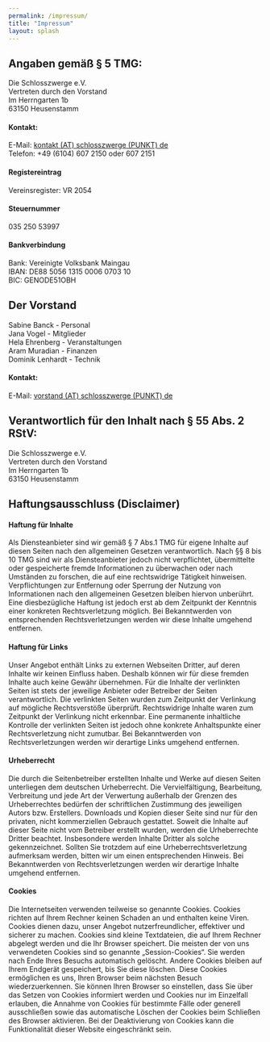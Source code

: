 ```yaml
---
permalink: /impressum/
title: "Impressum"
layout: splash
---
```

## Angaben gemäß § 5 TMG:
Die Schlosszwerge e.V.<br>
Vertreten durch den Vorstand<br>
Im Herrngarten 1b<br>
63150 Heusenstamm<br>

#### Kontakt:
E-Mail: <a href="mailto:kontakt@schlosszwerge.de?Subject=Impressum schlosszwerge.de">kontakt (AT) schlosszwerge (PUNKT) de</a><br>
Telefon: +49 (6104) 607 2150 oder 607 2151

#### Registereintrag
Vereinsregister: VR 2054
 
#### Steuernummer
035 250 53997
 
#### Bankverbindung
Bank: Vereinigte Volksbank Maingau<br>
IBAN: DE88 5056 1315 0006 0703 10<br>
BIC: GENODE51OBH

## Der Vorstand
Sabine Banck - Personal<br>
Jana Vogel - Mitglieder<br>
Hela Ehrenberg - Veranstaltungen<br>
Aram Muradian - Finanzen<br>
Dominik Lenhardt - Technik

#### Kontakt:
E-Mail: <a href="mailto:vorstand@schlosszwerge.de?Subject=Impressum schlosszwerge.de">vorstand (AT) schlosszwerge (PUNKT) de</a><br>


## Verantwortlich für den Inhalt nach § 55 Abs. 2 RStV:
Die Schlosszwerge e.V.<br>
Vertreten durch den Vorstand<br>
Im Herrngarten 1b<br>
63150 Heusenstamm<br>

## Haftungsausschluss (Disclaimer)
#### Haftung für Inhalte
Als Diensteanbieter sind wir gemäß § 7 Abs.1 TMG für eigene Inhalte auf diesen Seiten nach den allgemeinen Gesetzen
verantwortlich. Nach §§ 8 bis 10 TMG sind wir als Diensteanbieter jedoch nicht verpflichtet, übermittelte oder
gespeicherte fremde Informationen zu überwachen oder nach Umständen zu forschen, die auf eine rechtswidrige Tätigkeit
hinweisen. Verpflichtungen zur Entfernung oder Sperrung der Nutzung von Informationen nach den allgemeinen Gesetzen
bleiben hiervon unberührt. Eine diesbezügliche Haftung ist jedoch erst ab dem Zeitpunkt der Kenntnis einer konkreten
Rechtsverletzung möglich. Bei Bekanntwerden von entsprechenden Rechtsverletzungen werden wir diese Inhalte umgehend
entfernen.

#### Haftung für Links
Unser Angebot enthält Links zu externen Webseiten Dritter, auf deren Inhalte wir keinen Einfluss haben. Deshalb können
wir für diese fremden Inhalte auch keine Gewähr übernehmen. Für die Inhalte der verlinkten Seiten ist stets der
jeweilige Anbieter oder Betreiber der Seiten verantwortlich. Die verlinkten Seiten wurden zum Zeitpunkt der Verlinkung
auf mögliche Rechtsverstöße überprüft. Rechtswidrige Inhalte waren zum Zeitpunkt der Verlinkung nicht erkennbar. Eine
permanente inhaltliche Kontrolle der verlinkten Seiten ist jedoch ohne konkrete Anhaltspunkte einer Rechtsverletzung
nicht zumutbar. Bei Bekanntwerden von Rechtsverletzungen werden wir derartige Links umgehend entfernen.

#### Urheberrecht
Die durch die Seitenbetreiber erstellten Inhalte und Werke auf diesen Seiten unterliegen dem deutschen Urheberrecht. Die
Vervielfältigung, Bearbeitung, Verbreitung und jede Art der Verwertung außerhalb der Grenzen des Urheberrechtes bedürfen
der schriftlichen Zustimmung des jeweiligen Autors bzw. Erstellers. Downloads und Kopien dieser Seite sind nur für den
privaten, nicht kommerziellen Gebrauch gestattet. Soweit die Inhalte auf dieser Seite nicht vom Betreiber erstellt
wurden, werden die Urheberrechte Dritter beachtet. Insbesondere werden Inhalte Dritter als solche gekennzeichnet.
Sollten Sie trotzdem auf eine Urheberrechtsverletzung aufmerksam werden, bitten wir um einen entsprechenden Hinweis. Bei
Bekanntwerden von Rechtsverletzungen werden wir derartige Inhalte umgehend entfernen.

#### Cookies
Die Internetseiten verwenden teilweise so genannte Cookies. Cookies richten auf Ihrem Rechner keinen Schaden an und
enthalten keine Viren. Cookies dienen dazu, unser Angebot nutzerfreundlicher, effektiver und sicherer zu machen. Cookies
sind kleine Textdateien, die auf Ihrem Rechner abgelegt werden und die Ihr Browser speichert. Die meisten der von uns verwendeten Cookies sind so genannte „Session-Cookies“. Sie werden nach Ende Ihres Besuchs
automatisch gelöscht. Andere Cookies bleiben auf Ihrem Endgerät gespeichert, bis Sie diese löschen. Diese Cookies
ermöglichen es uns, Ihren Browser beim nächsten Besuch wiederzuerkennen. Sie können Ihren Browser so einstellen, dass Sie über das Setzen von Cookies informiert werden und Cookies nur im
Einzelfall erlauben, die Annahme von Cookies für bestimmte Fälle oder generell ausschließen sowie das automatische
Löschen der Cookies beim Schließen des Browser aktivieren. Bei der Deaktivierung von Cookies kann die Funktionalität
dieser Website eingeschränkt sein.
